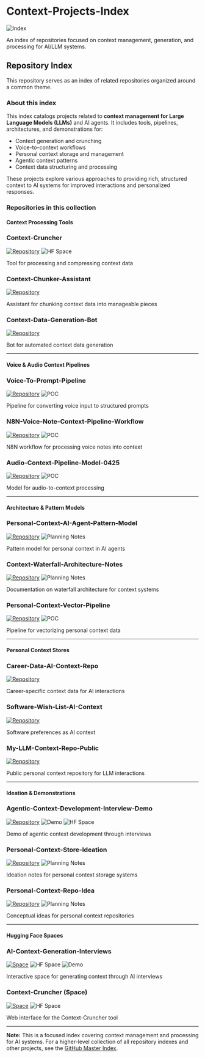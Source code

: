 # Context-Projects-Index

![Index](https://img.shields.io/badge/Type-Index-0ea5e9?style=flat-square)

An index of repositories focused on context management, generation, and processing for AI/LLM systems.

## Repository Index

This repository serves as an index of related repositories organized around a common theme.

### About this index

This index catalogs projects related to **context management for Large Language Models (LLMs)** and AI agents. It includes tools, pipelines, architectures, and demonstrations for:

- Context generation and crunching
- Voice-to-context workflows
- Personal context storage and management
- Agentic context patterns
- Context data structuring and processing

These projects explore various approaches to providing rich, structured context to AI systems for improved interactions and personalized responses.

### Repositories in this collection

#### Context Processing Tools

### Context-Cruncher

[![Repository](https://img.shields.io/badge/Repo-Context--Cruncher-blue?style=flat-square&logo=github)](https://github.com/danielrosehill/Context-Cruncher)
![HF Space](https://img.shields.io/badge/HF_Space-Available-yellow?style=flat-square&logo=huggingface)

Tool for processing and compressing context data

### Context-Chunker-Assistant

[![Repository](https://img.shields.io/badge/Repo-Context--Chunker--Assistant-blue?style=flat-square&logo=github)](https://github.com/danielrosehill/Context-Chunker-Assistant)

Assistant for chunking context data into manageable pieces

### Context-Data-Generation-Bot

[![Repository](https://img.shields.io/badge/Repo-Context--Data--Generation--Bot-blue?style=flat-square&logo=github)](https://github.com/danielrosehill/Context-Data-Generation-Bot)

Bot for automated context data generation

---

#### Voice & Audio Context Pipelines

### Voice-To-Prompt-Pipeline

[![Repository](https://img.shields.io/badge/Repo-Voice--To--Prompt--Pipeline-blue?style=flat-square&logo=github)](https://github.com/danielrosehill/Voice-To-Prompt-Pipeline)
![POC](https://img.shields.io/badge/Type-POC-orange?style=flat-square)

Pipeline for converting voice input to structured prompts

### N8N-Voice-Note-Context-Pipeline-Workflow

[![Repository](https://img.shields.io/badge/Repo-N8N--Voice--Note--Context--Pipeline--Workflow-blue?style=flat-square&logo=github)](https://github.com/danielrosehill/N8N-Voice-Note-Context-Pipeline-Workflow)
![POC](https://img.shields.io/badge/Type-POC-orange?style=flat-square)

N8N workflow for processing voice notes into context

### Audio-Context-Pipeline-Model-0425

[![Repository](https://img.shields.io/badge/Repo-Audio--Context--Pipeline--Model--0425-blue?style=flat-square&logo=github)](https://github.com/danielrosehill/Audio-Context-Pipeline-Model-0425)
![POC](https://img.shields.io/badge/Type-POC-orange?style=flat-square)

Model for audio-to-context processing

---

#### Architecture & Pattern Models

### Personal-Context-AI-Agent-Pattern-Model

[![Repository](https://img.shields.io/badge/Repo-Personal--Context--AI--Agent--Pattern--Model-blue?style=flat-square&logo=github)](https://github.com/danielrosehill/Personal-Context-AI-Agent-Pattern-Model)
![Planning Notes](https://img.shields.io/badge/Type-Planning_Notes-purple?style=flat-square)

Pattern model for personal context in AI agents

### Context-Waterfall-Architecture-Notes

[![Repository](https://img.shields.io/badge/Repo-Context--Waterfall--Architecture--Notes-blue?style=flat-square&logo=github)](https://github.com/danielrosehill/Context-Waterfall-Architecture-Notes)
![Planning Notes](https://img.shields.io/badge/Type-Planning_Notes-purple?style=flat-square)

Documentation on waterfall architecture for context systems

### Personal-Context-Vector-Pipeline

[![Repository](https://img.shields.io/badge/Repo-Personal--Context--Vector--Pipeline-blue?style=flat-square&logo=github)](https://github.com/danielrosehill/Personal-Context-Vector-Pipeline)
![POC](https://img.shields.io/badge/Type-POC-orange?style=flat-square)

Pipeline for vectorizing personal context data

---

#### Personal Context Stores

### Career-Data-AI-Context-Repo

[![Repository](https://img.shields.io/badge/Repo-Career--Data--AI--Context--Repo-blue?style=flat-square&logo=github)](https://github.com/danielrosehill/Career-Data-AI-Context-Repo)

Career-specific context data for AI interactions

### Software-Wish-List-AI-Context

[![Repository](https://img.shields.io/badge/Repo-Software--Wish--List--AI--Context-blue?style=flat-square&logo=github)](https://github.com/danielrosehill/Software-Wish-List-AI-Context)

Software preferences as AI context

### My-LLM-Context-Repo-Public

[![Repository](https://img.shields.io/badge/Repo-My--LLM--Context--Repo--Public-blue?style=flat-square&logo=github)](https://github.com/danielrosehill/My-LLM-Context-Repo-Public)

Public personal context repository for LLM interactions

---

#### Ideation & Demonstrations

### Agentic-Context-Development-Interview-Demo

[![Repository](https://img.shields.io/badge/Repo-Agentic--Context--Development--Interview--Demo-blue?style=flat-square&logo=github)](https://github.com/danielrosehill/Agentic-Context-Development-Interview-Demo)
![Demo](https://img.shields.io/badge/Type-Demo-green?style=flat-square)
![HF Space](https://img.shields.io/badge/HF_Space-Available-yellow?style=flat-square&logo=huggingface)

Demo of agentic context development through interviews

### Personal-Context-Store-Ideation

[![Repository](https://img.shields.io/badge/Repo-Personal--Context--Store--Ideation-blue?style=flat-square&logo=github)](https://github.com/danielrosehill/Personal-Context-Store-Ideation)
![Planning Notes](https://img.shields.io/badge/Type-Planning_Notes-purple?style=flat-square)

Ideation notes for personal context storage systems

### Personal-Context-Repo-Idea

[![Repository](https://img.shields.io/badge/Repo-Personal--Context--Repo--Idea-blue?style=flat-square&logo=github)](https://github.com/danielrosehill/Personal-Context-Repo-Idea)
![Planning Notes](https://img.shields.io/badge/Type-Planning_Notes-purple?style=flat-square)

Conceptual ideas for personal context repositories

---

#### Hugging Face Spaces

### AI-Context-Generation-Interviews

[![Space](https://img.shields.io/badge/Space-AI--Context--Generation--Interviews-yellow?style=flat-square&logo=huggingface)](https://huggingface.co/spaces/danielrosehill/AI-Context-Generation-Interviews)
![HF Space](https://img.shields.io/badge/Type-HF_Space-yellow?style=flat-square&logo=huggingface)
![Demo](https://img.shields.io/badge/Type-Demo-green?style=flat-square)

Interactive space for generating context through AI interviews

### Context-Cruncher (Space)

[![Space](https://img.shields.io/badge/Space-Context--Cruncher-yellow?style=flat-square&logo=huggingface)](https://huggingface.co/spaces/danielrosehill/Context-Cruncher)
![HF Space](https://img.shields.io/badge/Type-HF_Space-yellow?style=flat-square&logo=huggingface)

Web interface for the Context-Cruncher tool

---

**Note:** This is a focused index covering context management and processing for AI systems. For a higher-level collection of all repository indexes and other projects, see the [GitHub Master Index](https://github.com/danielrosehill/Github-Master-Index).